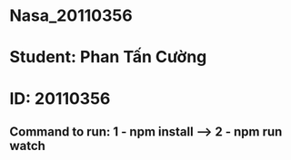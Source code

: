 # Nasa_20110356
# Student: Phan Tấn Cường
# ID: 20110356
## Command to run: 1 - npm install --> 2 - npm run watch
